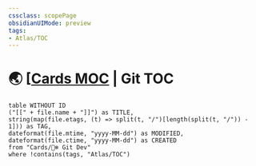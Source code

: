 ```yaml
---
cssclass: scopePage
obsidianUIMode: preview
tags:
- Atlas/TOC
---
```


# 🌏 [[Cards MOC](../Cards%20MOC.md) | Git TOC

```dataview
table WITHOUT ID
("[[" + file.name + "]]") as TITLE,
string(map(file.etags, (t) => split(t, "/")[length(split(t, "/")) - 1])) as TAG,
dateformat(file.mtime, "yyyy-MM-dd") as MODIFIED,
dateformat(file.ctime, "yyyy-MM-dd") as CREATED
from "Cards/🐻‍❄️ Git Dev"
where !contains(tags, "Atlas/TOC")
```
